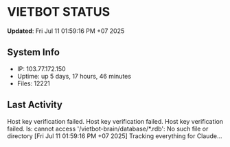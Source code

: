 # VIETBOT STATUS
**Updated**: Fri Jul 11 01:59:16 PM +07 2025

## System Info
- IP: 103.77.172.150
- Uptime: up 5 days, 17 hours, 46 minutes
- Files: 12221

## Last Activity
Host key verification failed.
Host key verification failed.
Host key verification failed.
ls: cannot access '/vietbot-brain/database/*.rdb': No such file or directory
[Fri Jul 11 01:59:16 PM +07 2025] Tracking everything for Claude...
